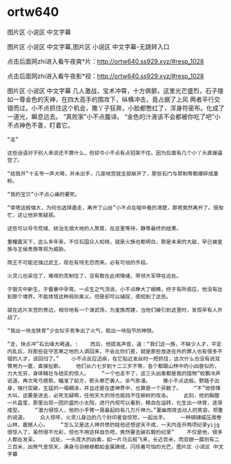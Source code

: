 # ortw640
图片区 小说区 中文字幕

图片区 小说区 中文字幕,图片区 小说区 中文字幕-无跳转入口

点击后面网zhi进入看午夜爽*片：http://ortw640.ss929.xyz/#resp_1028

点击后面网zhi进入看午夜影*视：http://ortw640.ss929.xyz/#resp_1028

图片区 小说区 中文字幕    几人激战，宝术冲霄，十方俱颤，这里光芒盛烈，石子陵如一尊金色的天神，在四大高手的围攻下，纵横冲击，竟占据了上风    两者平行交错而过。小不点抓住这个机会，撒丫子狂奔，小脸都憋红了，浑身符密布。化成了一道光，瞬息远去。    “真败家”小不点腹诽。    “金色的汁液该不会都被你吃了吧”小不点神色不善，盯着它。

    “走”

    这些话语对于别人来说还不算什么，但却令小不点有点招架不住。因为后面有几个小丫头直接逼宫了。

    “给我开”十五爷一声大喝，并未出手，几座地宫就全部崩开了，那些石门与禁制等都爆碎成齑粉。

    “我的宝贝”小不点心痛的要死。

    “骨塔这般强大，为何也选择遁走，离开了山谷”小不点在暗中看的清楚，那塔竟然离开了。很匆忙，这让他非常疑惑。

    这些可以号令荒域、统治无垠大地的人聚首，在这里等待，静等最终的结果。

    重瞳震天下，这么多年来，不仅石国众人知晓，就是火族也都明白，那是未来的大敌，早已被皇族与王侯贵族等视为威胁。

    雨王不可能还强过武王，现在有恃无恐而来。必有可怕的手段。

    火灵儿也呆住了，难得的克制住了，没有敢在此闹情绪，带领大军停在远处。

    于毁灭中新生，于雷暴中孕育。一点生之气流淌，小不点睁大了眼睛，终于有所感应，他没有达到那个境界。不能体悟这种规则奥义。但是却可以捕捉，感知到了这些。

    就在这片天宫的旁边，相邻地有一个演武场，为皇族而建，当他们被引到这里时，发现早有人开战了。

    “我出一块龙铁骨”少女似乎竞争出了火气，取出一块指节的神铁。

    “走，快点冲”石云峰大喝道。:    而后，他提高声音，道：“我们这一族，不缺少人才，平定内乱后，将那些驻守苦寒之地的人调回来，不会比你们差，就是那些放逐在外的罪人也有很多不错的人才，该回归了。”    小不点反应迅疾，在它贴近发丝时一把抓住，这次什么也没有说双臂用力一震，直接扯断。    他们从六七岁到十二三岁不等，各个都跟山林中的小凶兽似的，力大无穷，身体精壮与结实的惊人。    “一个也走不了，这三头凶禽都是我的猎物”蛟鹏冷声说道，再次弯弓搭箭，瞄准了前方，箭头寒芒袭人，杀气弥漫。    像小不点这般。野路子出身，强行突破，生猛的一塌糊涂，并且还是在虚神界中，也算是一个异数了。    “不”他惊悚大叫，这要是进去，必死无疑啊，任他天大的领也抵挡不住柳树的攻击。    此刻，他的胸膛一片晶莹，那里出现一团炽盛的小太阳，进行内视可以看到，精血在运转，化生出一块骨，逐渐成型。    “潜力很惊人，他的小手臂一晃最起码有几万斤神力。”夏幽雨敛去动人的笑容，郑重的说道。    众人惊呼，火灵儿身边的几个封印者皆惊怒，一起出手。    一种磅礴威压席卷山林，震撼人心。    “怎么又是这人神共愤的娃他还想逆天不成，一天内连开两项纪录yijg很惊人了，虽然很不光彩，但也不用这样自负吧，竟然要去破石毅的纪录”    不仅是他，很多人都在发呆。    远处，一头庞大的凶禽，如一片乌云般飞来，长近百米，而双翅一展则有二三百米，凶煞气息惊天，满身乌羽根根都如金属铸成，闪烁着可怕的光芒。图片区 小说区 中文字幕
